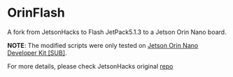# OrinFlash
A fork from JetsonHacks to Flash JetPack5.1.3 to a Jetson Orin Nano board.

**NOTE**: The modified scripts were only tested on [Jetson Orin Nano Developer Kit \[SUB\]](https://category.yahboom.net/products/jetson-orin-nano).

For more details, please check JetsonHacks original [repo](https://github.com/jetsonhacks/bootFromExternalStorage)
